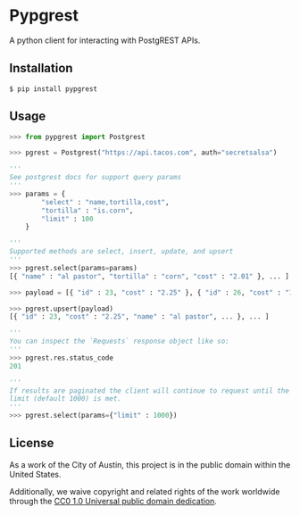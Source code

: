 # Pypgrest
A python client for interacting with PostgREST APIs.

## Installation
```
$ pip install pypgrest
```

## Usage
```python
>>> from pypgrest import Postgrest

>>> pgrest = Postgrest("https://api.tacos.com", auth="secretsalsa")

'''
See postgrest docs for support query params
'''
>>> params = {
        "select" : "name,tortilla,cost",
        "tortilla" : "is.corn",
        "limit" : 100
    }

'''
Supported methods are select, insert, update, and upsert
'''
>>> pgrest.select(params=params)
[{ "name" : "al pastor", "tortilla" : "corn", "cost" : "2.01" }, ... ]

>>> payload = [{ "id" : 23, "cost" : "2.25" }, { "id" : 26, "cost" : "1.25" }]

>>> pgrest.upsert(payload)
[{ "id" : 23, "cost" : "2.25", "name" : "al pastor", ... }, ... ]

'''
You can inspect the `Requests` response object like so:
'''
>>> pgrest.res.status_code
201

'''
If results are paginated the client will continue to request until the specified
limit (default 1000) is met.
'''
>>> pgrest.select(params={"limit" : 1000})
```

## License

As a work of the City of Austin, this project is in the public domain within the United States.

Additionally, we waive copyright and related rights of the work worldwide through the [CC0 1.0 Universal public domain dedication](https://creativecommons.org/publicdomain/zero/1.0/).
